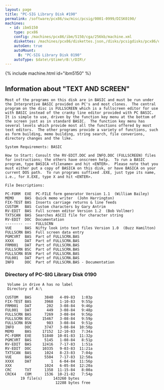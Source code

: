 ```yaml
---
layout: page
title: "PC-SIG Library Disk #190"
permalink: /software/pcx86/sw/misc/pcsig/0001-0999/DISK0190/
machines:
  - id: ibm5150
    type: pcx86
    config: /machines/pcx86/ibm/5150/cga/256kb/machine.xml
    diskettes: /machines/pcx86/diskettes.json,/disks/pcsigdisks/pcx86/diskettes.json
    autoGen: true
    autoMount:
      B: "PC-SIG Library Disk 0190"
    autoType: $date\r$time\rB:\rDIR\r
---
```


{% include machine.html id="ibm5150" %}

## Information about "TEXT AND SCREEN"

    Most of the programs on this disk are in BASIC and must be run under
    the Interpretive BASIC provided on PC's and most clones.  The central
    program on the disc is FULLSCREEN which is a fullscreen editor for use
    with BASIC instead of the cranky line editor provided with PC BASIC.
    It is simple to use, driven by the function key menu at the bottom of
    the screen just as in standard BASIC.  The function key menu has
    several levels which provide most all the functions offered by most
    text editors.  The other programs provide a variety of functions, such
    as form building, memo building, string search, file converions,
    directory changes and the like.
    
    System Requirements: BASIC
    
    How to Start: Consult the RV-EDIT.DOC and INFO.DOC (FULLSCREEN) files
    for instructions; the others have onscreen help.  To run a BASIC
    program, type BASICA <filename> and hit <ENTER>.  Please note that you
    must either put a copy of BASICA on this disk, or have BASICA on your
    current DOS path.  To run programs suffixed .EXE, just type its name,
    i.e., for X.EXE, type X and hit <ENTER>.
    
    File Descriptions:
    
    PC-FORM  EXE  PC-FILE form generator Version 1.1  (William Bailey)
    MEMO     BAS  Quick memo writer  (John Harrington)
    FIX-TEST BAS  Inserts carriage returns & line feeds
    CUSTOM   BAS  Custom characters by Gary Antrim
    RV-EDIT  BAS  Full screen editor Version 1.2  (Bob Vollmer)
    TXTSCAN  BAS  Searches ASCII file for character string
    RV-EDIT  DOC  Documentation
    -------- ---  FULLSCRN
    VUE      BAS  Nifty look into text files Version 1.0  (Buzz Hamilton)
    FULLSCRN BAS  Full screen data entry
    PGMCVRT  BAS  Part of FULLSCRN.BAS
    XXXX     DAT  Part of FULLSCRN.BAS
    FRM001   DAT  Part of FULLSCRN.BAS
    FULLSCRN BSC  Part of FULLSCRN.BAS
    FULLSCRN BSN  Part of FULLSCRN.BAS
    FUL001   DAT  Part of FULLSCRN.BAS
    INFO     DOC  Part of FULLSCRN.BAS - Documentation

### Directory of PC-SIG Library Disk 0190

     Volume in drive A has no label
     Directory of A:\

    CUSTOM   BAS      3840   4-09-83   1:03p
    FIX-TEST BAS      3968   1-10-83   9:55p
    FRM001   DAT       202   3-08-84   9:46p
    FUL001   DAT       449   3-08-84   9:48p
    FULLSCRN BAS      7269   3-08-84   9:56p
    FULLSCRN BSC     15467   3-08-84   9:59p
    FULLSCRN BSN       983   3-08-84   9:51p
    INFO     DOC      3747   3-08-84  10:50p
    MEMO     BAS     17152  12-10-83   7:34a
    PC-FORM  EXE     51840  10-01-83  11:32p
    PGMCVRT  BAS      5145   1-08-84   8:51p
    RV-EDIT  BAS     12416   7-17-83   1:51a
    RV-EDIT  DOC     10335   9-03-83  11:21a
    TXTSCAN  BAS      1024   8-23-83   7:04p
    VUE      BAS      5504   7-17-83  12:50a
    XXXX     DAT         1   6-04-84  11:56p
    XXX               1024   6-05-84  12:20a
    CRC      TXT      1358  11-15-84   8:00a
    CRCK4    COM      1536  10-21-82   7:54p
           19 file(s)     143260 bytes
                           12288 bytes free
